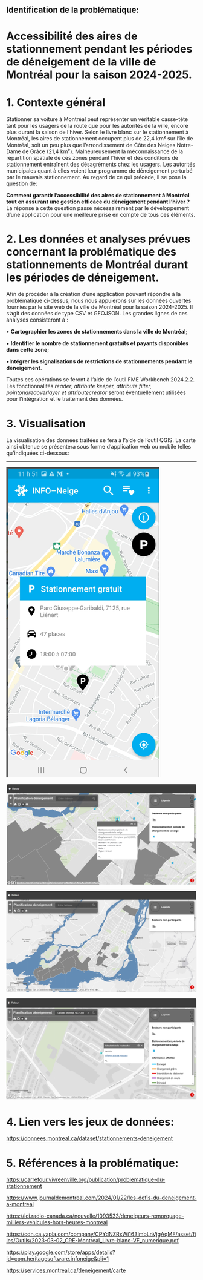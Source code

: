 ## Identification de la problématique:
# Accessibilité des aires de stationnement pendant les périodes de déneigement de la ville de Montréal pour la saison 2024-2025.

# 1. **Contexte général**
Stationner sa voiture à Montréal peut représenter un véritable casse-tête tant pour les usagers de la route que pour les autorités de la ville, encore plus durant la saison de l’hiver. Selon le livre blanc sur le stationnement à Montréal, les aires de stationnement occupent plus de 22,4 km² sur l’île de Montréal, soit un peu plus que l’arrondissement de Côte des Neiges Notre-Dame de Grâce (21,4 km²). Malheureusement la méconnaissance de la répartition spatiale de ces zones pendant l’hiver et des conditions de stationnement entraînent des désagréments chez les usagers. Les autorités municipales quant à elles voient leur programme de déneigement perturbé par le mauvais stationnement.
Au regard de ce qui précède, il se pose la question de:

**Comment garantir l’accessibilité des aires de stationnement à Montréal tout en assurant une gestion efficace du déneigement pendant l’hiver ?**
La réponse à cette question passe nécessairement par le développement d’une application pour une meilleure prise en compte de tous ces éléments.

# 2. **Les données et analyses prévues concernant la problématique des stationnements de Montréal durant les périodes de déneigement.**
Afin de procéder à la création d’une application pouvant répondre à la problématique ci-dessus, nous nous appuierons sur les données ouvertes fournies par le site web de la ville de Montréal pour la saison 2024-2025. Il s’agit des données de type CSV et GEOJSON. Les grandes lignes de ces analyses consisteront à :

• **Cartographier les zones de stationnements dans la ville de Montréal**;

• **Identifier le nombre de stationnement gratuits et payants disponibles dans cette zone**;

•**Intégrer les signalisations de restrictions de stationnements pendant le déneigement**.

Toutes ces opérations se feront à l’aide de l’outil FME Workbench 2024.2.2. Les fonctionnalités *reader, attribute keeper, attribute filter, pointonareaoverlayer et attributecreator* seront éventuellement utilisées pour l’intégration et le traitement des données.

# 3. **Visualisation**
La visualisation des données traitées se fera à l’aide de l’outil QGIS. La carte ainsi obtenue se présentera sous forme d’application web ou mobile telles qu’indiquées ci-dessous:
_ _ _ 
![alt text](<Capture d’écran 2025-01-27 200552.png>) 

![alt text](<Capture d’écran 2025-01-26 151536.png>) 

![alt text](<Capture d’écran 2025-01-26 151817.png>) 

![alt text](<Capture d’écran 2025-01-26 152013.png>)


# 4. **Lien vers les jeux de données:**

https://donnees.montreal.ca/dataset/stationnements-deneigement

# 5. **Références à la problématique:**

https://carrefour.vivreenville.org/publication/problematique-du-stationnement

https://www.journaldemontreal.com/2024/01/22/les-defis-du-deneigement-a-montreal

https://ici.radio-canada.ca/nouvelle/1093533/deneigeurs-remorquage-milliers-vehicules-hors-heures-montreal


https://cdn.ca.yapla.com/company/CPYdNZRxWi163lmbLnVjgAqMF/asset/files/Outils/2023-03-02_CRE-Montreal_Livre-blanc-VF_numerique.pdf

https://play.google.com/store/apps/details?id=com.heritagesoftware.infoneige&pli=1

https://services.montreal.ca/deneigement/carte

